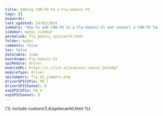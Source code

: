 ```yaml
---
title: Adding CAN-FD to a Fly-Gemini-V1
tags: []
keywords: 
last_updated: 24/02/2024
summary: "How to add CAN-FD to a Fly-Gemini-V1 and connect a CAN-FD Toolboard"
sidebar: mydoc_sidebar
permalink: fly_gemini_spi2canfd.html
folder: mydoc
comments: false
toc: false
datatable: true
boardname: Fly-Gemini-V1
spiModule: driver
moduleURL: https://s.click.aliexpress.com/e/_De3n8p7
moduleType: driver
spiJumpers: fly_e3_jumpers.png
driverSPICSPin: PB_7
driverSPIChannel: 0
expSPICSPin: PA_4
expSPIChannel: 0
---
```


{% include custom/3.4/spitocanfd.html %}
